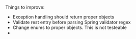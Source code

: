 Things to improve: 
  * Exception handling should return proper objects
  * Validate rest entry before parsing Spring validator regex
  * Change enums to proper objects. This is not testeable
  * 
